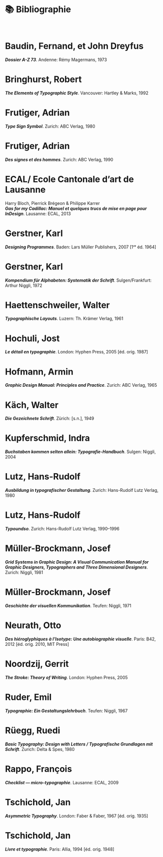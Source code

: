 # 📚 Bibliographie

&nbsp;



# Baudin, Fernand, et John Dreyfus  
***Dossier A-Z 73***. Andenne: Rémy Magermans, 1973  

# Bringhurst, Robert  
***The Elements of Typographic Style***. Vancouver: Hartley & Marks, 1992  

# Frutiger, Adrian  
***Type Sign Symbol***. Zurich: ABC Verlag, 1980  

# Frutiger, Adrian  
***Des signes et des hommes***. Zurich: ABC Verlag, 1990  

# ECAL/ Ecole Cantonale d’art de Lausanne  
Harry Bloch, Pierrick Brégeon & Philippe Karrer  
***Gas for my Cadillac: Manuel et quelques trucs de mise en page pour InDesign***. Lausanne: ECAL, 2013  

# Gerstner, Karl  
***Designing Programmes***. Baden: Lars Müller Publishers, 2007 [1ʳᵉ éd. 1964]  

# Gerstner, Karl  
***Kompendium für Alphabeten: Systematik der Schrift***. Sulgen/Frankfurt: Arthur Niggli, 1972  

# Haettenschweiler, Walter  
***Typographische Layouts***. Luzern: Th. Krämer Verlag, 1961  

# Hochuli, Jost  
***Le détail en typographie***. London: Hyphen Press, 2005 [éd. orig. 1987]  

# Hofmann, Armin  
***Graphic Design Manual: Principles and Practice***. Zurich: ABC Verlag, 1965  

# Käch, Walter  
***Die Gezeichnete Schrift***. Zürich: [s.n.], 1949  

# Kupferschmid, Indra  
***Buchstaben kommen selten allein: Typografie-Handbuch***. Sulgen: Niggli, 2004  

# Lutz, Hans-Rudolf  
***Ausbildung in typografischer Gestaltung***. Zurich: Hans-Rudolf Lutz Verlag, 1980  

# Lutz, Hans-Rudolf  
***Typoundso***. Zurich: Hans-Rudolf Lutz Verlag, 1990–1996  

# Müller-Brockmann, Josef  
***Grid Systems in Graphic Design: A Visual Communication Manual for Graphic Designers, Typographers and Three Dimensional Designers***. Zurich: Niggli, 1981  

# Müller-Brockmann, Josef  
***Geschichte der visuellen Kommunikation***. Teufen: Niggli, 1971  

# Neurath, Otto  
***Des hiéroglyphiques à l’Isotype: Une autobiographie visuelle***. Paris: B42, 2012 [éd. orig. 2010, MIT Press]  

# Noordzij, Gerrit  
***The Stroke: Theory of Writing***. London: Hyphen Press, 2005  

# Ruder, Emil  
***Typographie: Ein Gestaltungslehrbuch***. Teufen: Niggli, 1967  

# Rüegg, Ruedi  
***Basic Typography: Design with Letters / Typografische Grundlagen mit Schrift***. Zurich: Delta & Spes, 1980  

# Rappo, François  
***Checklist — micro-typographie***. Lausanne: ECAL, 2009  

# Tschichold, Jan  
***Asymmetric Typography***. London: Faber & Faber, 1967 [éd. orig. 1935]  

# Tschichold, Jan  
***Livre et typographie***. Paris: Allia, 1994 [éd. orig. 1948]  
